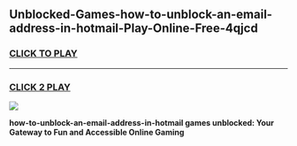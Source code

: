 
## Unblocked-Games-how-to-unblock-an-email-address-in-hotmail-Play-Online-Free-4qjcd
<h3>
<a href="https://premium76.site?title=how-to-unblock-an-email-address-in-hotmail&ref=26A">CLICK TO PLAY</a></h3>
<hr>

<h3>
<a href="https://premium76.site?title=how-to-unblock-an-email-address-in-hotmail&ref=26A">CLICK 2 PLAY</a>
  
</h3>

<a href="https://premium76.site?title=how-to-unblock-an-email-address-in-hotmail&ref=26A"><img src="https://clearcache.store/games.png"></a>


**how-to-unblock-an-email-address-in-hotmail games unblocked: Your Gateway to Fun and Accessible Online Gaming**
